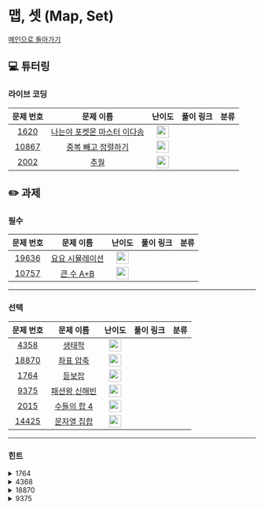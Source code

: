 # 맵, 셋 (Map, Set)

[메인으로 돌아가기](https://github.com/Altu-Bitu/Notice)

## 💻 튜터링

### 라이브 코딩

|문제 번호|문제 이름|난이도|풀이 링크|분류|
| :-----: | :-----: | :-----: | :-----: | :-----: |
|<a href="https://www.acmicpc.net/problem/1620" target="_blank">1620</a>|<a href="https://www.acmicpc.net/problem/1620" target="_blank">나는야 포켓몬 마스터 이다솜</a>|<img height="25px" width="25px" src="https://static.solved.ac/tier_small/7.svg"/>|  ||
|<a href="https://www.acmicpc.net/problem/10867" target="_blank">10867</a>|<a href="https://www.acmicpc.net/problem/10867" target="_blank">중복 빼고 정렬하기</a>|<img height="25px" width="25px" src="https://static.solved.ac/tier_small/6.svg"/>|  ||
|<a href="https://www.acmicpc.net/problem/2002" target="_blank">2002</a>|<a href="https://www.acmicpc.net/problem/2002" target="_blank">추월</a>|<img height="25px" width="25px" src="https://static.solved.ac/tier_small/10.svg"/>|  ||


## ✏️ 과제

### 필수

|문제 번호|문제 이름|난이도|풀이 링크|분류|
| :-----: | :-----: | :-----: | :-----: | :-----: |
|<a href="https://www.acmicpc.net/problem/19636" target="_blank">19636</a>|<a href="https://www.acmicpc.net/problem/19636" target="_blank">요요 시뮬레이션 </a>|<img height="25px" width="25px" src="https://static.solved.ac/tier_small/6.svg"/>|  ||
|<a href="https://www.acmicpc.net/problem/10757" target="_blank">10757</a>|<a href="https://www.acmicpc.net/problem/10757" target="_blank">큰 수 A+B</a>|<img height="25px" width="25px" src="https://static.solved.ac/tier_small/1.svg"/>|  ||

---

### 선택

|문제 번호|문제 이름|난이도|풀이 링크|분류|
| :-----: | :-----: | :-----: | :-----: | :-----: |
|<a href="https://www.acmicpc.net/problem/4358" target="_blank">4358</a>|<a href="https://www.acmicpc.net/problem/4358" target="_blank">생태학</a>|<img height="25px" width="25px" src="https://static.solved.ac/tier_small/11.svg"/>|  ||
|<a href="https://www.acmicpc.net/problem/18870" target="_blank">18870</a>|<a href="https://www.acmicpc.net/problem/18870" target="_blank">좌표 압축</a>|<img height="25px" width="25px" src="https://static.solved.ac/tier_small/9.svg"/>|  ||
|<a href="https://www.acmicpc.net/problem/1764" target="_blank">1764</a>|<a href="https://www.acmicpc.net/problem/1764" target="_blank">듣보잡</a>|<img height="25px" width="25px" src="https://static.solved.ac/tier_small/7.svg"/>|  ||
|<a href="https://www.acmicpc.net/problem/9375" target="_blank">9375</a>|<a href="https://www.acmicpc.net/problem/9375" target="_blank">패션왕 신해빈 </a>|<img height="25px" width="25px" src="https://static.solved.ac/tier_small/8.svg"/>|  ||
|<a href="https://www.acmicpc.net/problem/2015" target="_blank">2015</a>|<a href="https://www.acmicpc.net/problem/2015" target="_blank">수들의 합 4</a>|<img height="25px" width="25px" src="https://static.solved.ac/tier_small/11.svg"/>|  ||
|<a href="https://www.acmicpc.net/problem/14425" target="_blank">14425</a>|<a href="https://www.acmicpc.net/problem/14425" target="_blank">문자열 집합</a>|<img height="25px" width="25px" src="https://static.solved.ac/tier_small/8.svg"/>|  ||


---

### 힌트

<details>
<summary>1764</summary>
<div markdown="1">
&nbsp;&nbsp;&nbsp;&nbsp;Search에 최적화된 컨테이너
</div>
</details>

<details>
<summary>4368</summary>
<div markdown="1">
&nbsp;&nbsp;&nbsp;&nbsp;getline, EOF, 부동소수점에 대해 알아보세요
</div>
</details>

<details>
<summary>18870</summary>
<div markdown="1">
&nbsp;&nbsp;&nbsp;&nbsp;시간이 부족하신가요? 15552번이 도움될지도 모르겠어요. 만약 set으로 문제를 풀고 있다면, BST와 같은 방식으로 데이터를 찾는 함수를 구현해보는건 어떨까요? 이건 아직 다루지 않은 부분이므로 튜터에게 요청하면 해당 부분 코드를 드릴게요
</div>
</details>

<details>
<summary>9375</summary>
<div markdown="1">
&nbsp;&nbsp;&nbsp;&nbsp;어떤 옷을 입을지 알 필요는 없을 것 같아요
</div>
</details>


